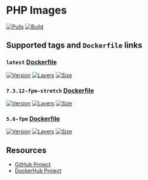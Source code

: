 # PHP Images

[![Pulls](https://img.shields.io/docker/pulls/cornernote/php.svg?style=flat-square)](https://hub.docker.com/r/cornernote/php/) [![Build](https://img.shields.io/docker/build/cornernote/php.svg?style=flat-square)](https://hub.docker.com/r/cornernote/php/)


## Supported tags and `Dockerfile` links

### `latest` [Dockerfile](https://github.com/cornernote/docker-php/blob/master/Dockerfile)

[![Version](https://img.shields.io/badge/version-latest-blue.svg?style=flat-square)](https://github.com/cornernote/docker-php) [![Layers](https://img.shields.io/microbadger/layers/cornernote/php/latest.svg?style=flat-square)](https://hub.docker.com/r/cornernote/php/) [![Size](https://img.shields.io/microbadger/image-size/cornernote/php/latest.svg?style=flat-square)](https://hub.docker.com/r/cornernote/php/)

### `7.3.12-fpm-stretch` [Dockerfile](https://github.com/cornernote/docker-php/blob/7.3.12-fpm-stretch/Dockerfile)

[![Version](https://img.shields.io/badge/version-7.3.12--fpm-stretch-blue.svg?style=flat-square)](https://github.com/cornernote/docker-php/tree/7.3.12-fpm-stretch) [![Layers](https://img.shields.io/microbadger/layers/cornernote/php/7.3.12-fpm-stretch.svg?style=flat-square)](https://hub.docker.com/r/cornernote/php/) [![Size](https://img.shields.io/microbadger/image-size/cornernote/php/7.3.12-fpm-stretch.svg?style=flat-square)](https://hub.docker.com/r/cornernote/php/)

### `5.6-fpm` [Dockerfile](https://github.com/cornernote/docker-php/blob/5.6-fpm/Dockerfile)

[![Version](https://img.shields.io/badge/version-5.6--fpm-blue.svg?style=flat-square)](https://github.com/cornernote/docker-php/tree/5.6-fpm) [![Layers](https://img.shields.io/microbadger/layers/cornernote/php/5.6-fpm.svg?style=flat-square)](https://hub.docker.com/r/cornernote/php/) [![Size](https://img.shields.io/microbadger/image-size/cornernote/php/5.6-fpm.svg?style=flat-square)](https://hub.docker.com/r/cornernote/php/)


## Resources

* [GitHub Project](https://github.com/cornernote/docker-php)
* [DockerHub Project](https://hub.docker.com/r/cornernote/php/)
